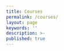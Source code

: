 ```yaml
---
title: Courses
permalink: /courses/
layout: page
keywords: ''
description: >-
published: true
---
```

